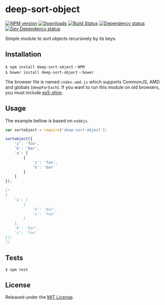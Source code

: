 # deep-sort-object

[![NPM version][npm-image]][npm-url] [![Downloads][downloads-image]][npm-url] [![Build Status][travis-image]][travis-url] [![Dependency status][david-dm-image]][david-dm-url] [![Dev Dependency status][david-dm-dev-image]][david-dm-dev-url]

[npm-url]:https://npmjs.org/package/deep-sort-object
[downloads-image]:http://img.shields.io/npm/dm/deep-sort-object.svg
[npm-image]:http://img.shields.io/npm/v/deep-sort-object.svg
[travis-url]:https://travis-ci.org/IndigoUnited/js-deep-sort-object
[travis-image]:http://img.shields.io/travis/IndigoUnited/js-deep-sort-object/master.svg
[david-dm-url]:https://david-dm.org/IndigoUnited/js-deep-sort-object
[david-dm-image]:https://img.shields.io/david/IndigoUnited/js-deep-sort-object.svg
[david-dm-dev-url]:https://david-dm.org/IndigoUnited/js-deep-sort-object#info=devDependencies
[david-dm-dev-image]:https://img.shields.io/david/dev/IndigoUnited/js-deep-sort-object.svg

Simple module to sort objects recursively by its keys.


## Installation

`$ npm install deep-sort-object` - `NPM`   
`$ bower install deep-sort-object` - `bower`

The browser file is named `index.umd.js` which supports CommonJS, AMD and globals (`deepForEach`).
If you want to run this module on old browsers, you must include [es5-shim](https://github.com/es-shims/es5-shim).


## Usage

The example bellow is based on `nodejs`.

```js
var sortobject = require('deep-sort-object');

sortobject({
    'z': 'foo',
    'b': 'bar',
    'a': [
        {
            'z': 'foo',
            'b': 'bar'
        }
    ]
});

/*
{
    'a': [
        {
            'b': 'bar',
            'z': 'foo'
        }
    ],
    'b': 'bar',
    'z': 'foo'
});
*/
```


## Tests

`$ npm test`


## License

Released under the [MIT License](http://www.opensource.org/licenses/mit-license.php).
